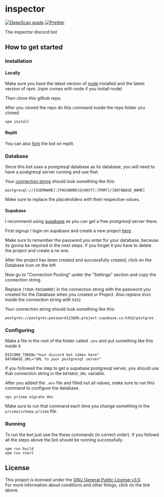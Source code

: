 # inspector

[![DeepScan grade](https://deepscan.io/api/teams/16052/projects/19282/branches/495454/badge/grade.svg)](https://deepscan.io/dashboard#view=project&tid=16052&pid=19282&bid=495454)
[![Prettier](https://github.com/link-discord/inspector/actions/workflows/prettier.yml/badge.svg)](https://github.com/link-discord/inspector/actions/workflows/prettier.yml)

The inspector discord bot

## How to get started

### Installation

#### Locally

Make sure you have the latest version of [node](https://nodejs.org) installed and the latest version of npm. (npm comes with node if you install node)

Then clone this github repo.

After you cloned the repo do this command inside the repo folder you cloned

```
npm install
```

#### Replit

You can also [fork](https://replit.com/@InspectorBot/inspector) the bot on replit.

### Database

Since this bot uses a postgresql database as its database, you will need to have a postgresql server running and use that.

Your [connection string](https://www.postgresql.org/docs/current/libpq-connect.html#LIBPQ-CONNSTRING) should look something like this:

```
postgresql://[USERNAME]:[PASSWORD]@[HOST]:[PORT]/[DATABASE_NAME]
```

Make sure to replace the placeholders with their respective values.

#### Supabase

I recommend using [supabase](https://supabase.com) as you can get a free postgresql server there.

First signup / login on supabase and create a new project [here](https://app.supabase.io/new/legal-brown-partridge)

Make sure to remember the password you enter for your database, because its gonna be required in the next steps. If you forget it you have to delete the project and create a ne one.

After the project has been created and successfully created, click on the Database Icon on the left.

Now go to "Connection Pooling" under the "Settings" section and copy the connection string.

Replace `[YOUR-PASSWORD]` in the connection string with the password you created for the Database when you created ur Project.
Also replace `6543` Inside the connection string with `5432`

Your connection string should look something like this:

```
postgres://postgres:password123@db.project.supabase.co:5432/postgres
```

### Configuring

Make a file in the root of the folder called `.env`
and put something like this inside it

```env
DISCORD_TOKEN="Your discord bot token here"
DATABASE_URL="URL to your postgresql server"
```

If you followed the step to get a supabase postgresql server, you should use that connection string in the `DATABSE_URL` variable.

After you added the `.env` file and filled out all values, make sure to run this command to configure the database.

```
npx prisma migrate dev
```

Make sure to run that command each time you change something in the `prisma/schema.prisma` file.

### Running

To run the bot just use the these commands (in correct order). If you followd all the steps above the bot should be running successfully.

```
npm run build
npm run start
```

## License

This project is licensed under the [GNU General Public License v3.0](https://github.com/link-discord/inspector/blob/main/LICENSE).  
For more information about conditions and other things, click on the link above.
